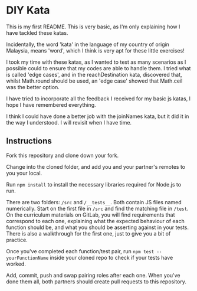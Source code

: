 # DIY Kata

This is my first README. This is very basic, as I'm only explaining how I have tackled these katas.

Incidentally, the word 'kata' in the language of my country of origin Malaysia, means 'word', which I think is very apt for these little exercises!

I took my time with these katas, as I wanted to test as many scenarios as I possible could to ensure that my codes are able to handle them. I tried what is called 'edge cases', and in the reachDestination kata, discovered that, whilst Math.round should be used, an 'edge case' showed that Math.ceil was the better option.

I have tried to incorporate all the feedback I received for my basic js katas, I hope I have remembered everything.

I think I could have done a better job with the joinNames kata, but it did it in the way I understood. I will revisit when I have time.

## Instructions

Fork this repository and clone down your fork.

Change into the cloned folder, and add you and your partner's remotes to you your local.

Run `npm install` to install the necessary libraries required for Node.js to run.

There are two folders: `/src` and `/__tests__`. Both contain JS files named numerically. Start on the first file in `/src` and find the matching file in `/test`. On the curriculum materials on GitLab, you will find requirements that correspond to each one, explaining what the expected behaviour of each function should be, and what you should be asserting against in your tests. There is also a walkthrough for the first one, just to give you a bit of practice.

Once you've completed each function/test pair, run `npm test -- yourFunctionName` inside your cloned repo to check if your tests have worked.

Add, commit, push and swap pairing roles after each one. When you've done them all, both partners should create pull requests to this repository.
